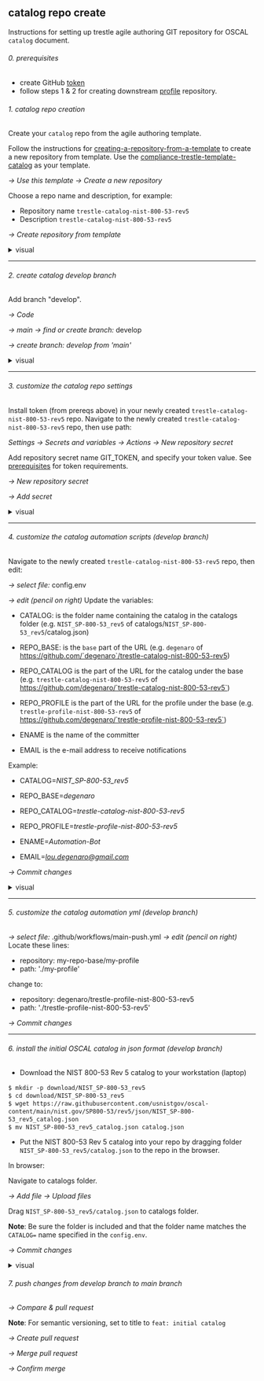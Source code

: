 ## catalog repo create

Instructions for setting up trestle agile authoring GIT repository for OSCAL `catalog` document.

###### 0. prerequisites

- create GitHub [token](README.md#prerequisites)
- follow steps 1 & 2 for creating downstream [profile](README.create-repo-profile.md) repository.

###### 1. catalog repo creation

Create your `catalog` repo from the agile authoring template.

Follow the instructions for [creating-a-repository-from-a-template](https://docs.github.com/en/repositories/creating-and-managing-repositories/creating-a-repository-from-a-template) to create a new repository from template.
Use the [compliance-trestle-template-catalog](https://github.com/IBM/compliance-trestle-template-catalog) as your template.

*-> Use this template -> Create a new repository*

Choose a repo name and description, for example:
- Repository name `trestle-catalog-nist-800-53-rev5`
- Description `trestle-catalog-nist-800-53-rev5`

*-> Create repository from template*

<details>
<summary>visual</summary>
<img src="images/catalog.create-from-template.png" width="500" height="300">
</details>

-----

###### 2. create catalog develop branch

Add branch "develop".

*-> Code*

*-> main -> find or create branch:* develop

*-> create branch: develop from 'main'* 

<details>
<summary>visual</summary>
<img src="images/catalog.add-branch-develop.png" width="500" height="600">
</details>

-----

###### 3. customize the catalog repo settings

Install token (from prereqs above) in your newly created `trestle-catalog-nist-800-53-rev5` repo.
Navigate to the newly created `trestle-catalog-nist-800-53-rev5` repo, then use path:

*Settings -> Secrets and variables -> Actions -> New repository secret*

Add repository secret name GIT_TOKEN, and specify your token value.
See [prerequisites](README.md#Prerequisites) for token requirements.

*-> New repository secret*

*-> Add secret*

<details>
<summary>visual</summary>
<img src="images/catalog.add-token.png" width="500" height="600">
</details>

-----

###### 4. customize the catalog automation scripts (develop branch)

Navigate to the newly created `trestle-catalog-nist-800-53-rev5` repo, then edit:

*-> select file:* config.env

*-> edit (pencil on right)*
Update the variables:

- CATALOG: is the folder name containing the catalog in the catalogs folder (e.g. `NIST_SP-800-53_rev5` of catalogs/`NIST_SP-800-53_rev5`/catalog.json)

- REPO_BASE: is the `base` part of the URL (e.g. `degenaro` of https://github.com/`degenaro`/trestle-catalog-nist-800-53-rev5)

- REPO_CATALOG is the part of the URL for the catalog under the base (e.g. `trestle-catalog-nist-800-53-rev5` of https://github.com/degenaro/`trestle-catalog-nist-800-53-rev5`)
- REPO_PROFILE is the part of the URL for the profile under the base (e.g. `trestle-profile-nist-800-53-rev5` of https://github.com/degenaro/`trestle-profile-nist-800-53-rev5`)

- ENAME is the name of the committer
- EMAIL is the e-mail address to receive notifications

Example:

- CATALOG=*NIST_SP-800-53_rev5*

- REPO_BASE=*degenaro*

- REPO_CATALOG=*trestle-catalog-nist-800-53-rev5*
- REPO_PROFILE=*trestle-profile-nist-800-53-rev5*

- ENAME=*Automation-Bot*
- EMAIL=*lou.degenaro@gmail.com*

*-> Commit changes*

<details>
<summary>visual</summary>
<img src="images/catalog.update-config.env.png" width="500" height="600">
</details>

-----

###### 5. customize the catalog automation yml (develop branch)

*-> select file:* .github/workflows/main-push.yml
*-> edit (pencil on right)*
Locate these lines:

- repository: my-repo-base/my-profile
- path: './my-profile'

change to:

- repository: degenaro/trestle-profile-nist-800-53-rev5
- path: './trestle-profile-nist-800-53-rev5'

*-> Commit changes*

-----

###### 6. install the initial OSCAL catalog in json format (develop branch)

- Download the NIST 800-53 Rev 5 catalog to your workstation (laptop)

```
$ mkdir -p download/NIST_SP-800-53_rev5
$ cd download/NIST_SP-800-53_rev5
$ wget https://raw.githubusercontent.com/usnistgov/oscal-content/main/nist.gov/SP800-53/rev5/json/NIST_SP-800-53_rev5_catalog.json
$ mv NIST_SP-800-53_rev5_catalog.json catalog.json
```

- Put the NIST 800-53 Rev 5 catalog into your repo by dragging folder `NIST_SP-800-53_rev5/catalog.json` to the repo in the browser.

In browser:

Navigate to catalogs folder.

*-> Add file -> Upload files*

Drag `NIST_SP-800-53_rev5/catalog.json` to catalogs folder.

**Note**: Be sure the folder is included and that the folder name matches the `CATALOG=` name specified in the `config.env`.

*-> Commit changes*

<details>
<summary>visual</summary>
<img src="images/catalog.copy.png" width="500" height="600">
</details>

###### 7. push changes from develop branch to main branch

*-> Compare & pull request*

**Note**: For semantic versioning, set to title to `feat: initial catalog`

*-> Create pull request*

*-> Merge pull request*

*-> Confirm merge*
